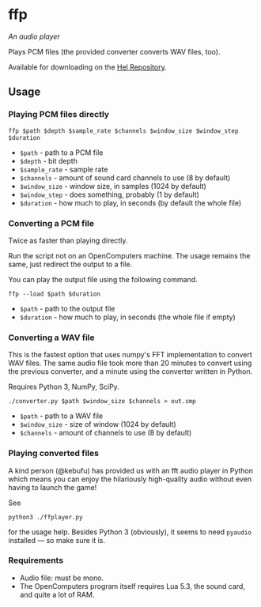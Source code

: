 # ffp
*An audio player*

Plays PCM files (the provided converter converts WAV files, too).

Available for downloading on the [Hel Repository](https://hel.fomalhaut.me/#packages/ffp).

## Usage
### Playing PCM files directly
```
ffp $path $depth $sample_rate $channels $window_size $window_step $duration
```

* `$path` - path to a PCM file
* `$depth` - bit depth
* `$sample_rate` - sample rate
* `$channels` - amount of sound card channels to use (8 by default)
* `$window_size` - window size, in samples (1024 by default)
* `$window_step` - does something, probably (1 by default)
* `$duration` - how much to play, in seconds (by default the whole file)

### Converting a PCM file
Twice as faster than playing directly.

Run the script not on an OpenComputers machine. The usage remains the same,
just redirect the output to a file.

You can play the output file using the following command.

```
ffp --load $path $duration
```

* `$path` - path to the output file
* `$duration` - how much to play, in seconds (the whole file if empty)

### Converting a WAV file
This is the fastest option that uses numpy's FFT implementation to convert WAV
files. The same audio file took more than 20 minutes to convert using the
previous converter, and a minute using the converter written in Python.

Requires Python 3, NumPy, SciPy.

```
./converter.py $path $window_size $channels > out.smp
```

* `$path` - path to a WAV file
* `$window_size` - size of window (1024 by default)
* `$channels` - amount of channels to use (8 by default)

### Playing converted files
A kind person (@kebufu) has provided us with an fft audio player in Python which
means you can enjoy the hilariously high-quality audio without even having to
launch the game!

See

```
python3 ./ffplayer.py
```

for the usage help.
Besides Python 3 (obviously), it seems to need `pyaudio` installed —
so make sure it is.

### Requirements
* Audio file: must be mono.
* The OpenComputers program itself requires Lua 5.3, the sound card, and quite
  a lot of RAM.
